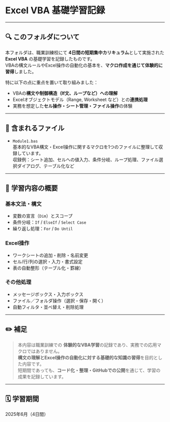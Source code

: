 # Excel VBA 基礎学習記録

---

## 🔍 このフォルダについて

本フォルダは、職業訓練校にて **4日間の短期集中カリキュラム**として実施された **Excel VBA** の基礎学習を記録したものです。  
VBAの構文ルールやExcel操作の自動化の基本を、**マクロ作成を通じて体験的に習得**しました。

特に以下の点に重点を置いて取り組みました：

- VBAの**構文や制御構造（If文、ループなど）への理解**
- Excelオブジェクトモデル（Range, Worksheet など）との**連携処理**
- 実務を想定した**セル操作・シート管理・ファイル操作**の体験

---

## 📂 含まれるファイル

- `Module1.bas`  
  基本的なVBA構文・Excel操作に関するマクロを1つのファイルに整理して収録しています。  
  収録例：シート追加、セルへの値入力、条件分岐、ループ処理、ファイル選択ダイアログ、テーブル化など

---

## 📘 学習内容の概要

### 基本文法・構文

- 変数の宣言（`Dim`）とスコープ
- 条件分岐：`If` / `ElseIf` / `Select Case`
- 繰り返し処理：`For` / `Do Until`

### Excel操作

- ワークシートの追加・削除・名前変更
- セル/行/列の選択・入力・書式設定
- 表の自動整形（テーブル化・罫線）

### その他処理

- メッセージボックス・入力ボックス
- ファイル／フォルダ操作（選択・保存・開く）
- 自動フィルタ・並べ替え・削除処理

---

## ✏️ 補足

> 本内容は職業訓練での **体験的なVBA学習**の記録であり、実務での応用マクロではありません。  
> **構文の理解とExcel操作の自動化に対する基礎的な知識の習得**を目的とした内容です。  
> 短期間であっても、**コード化・整理・GitHubでの公開**を通じて、学習の成果を記録しています。  

---

## 🗓️ 学習期間

2025年6月（4日間）
